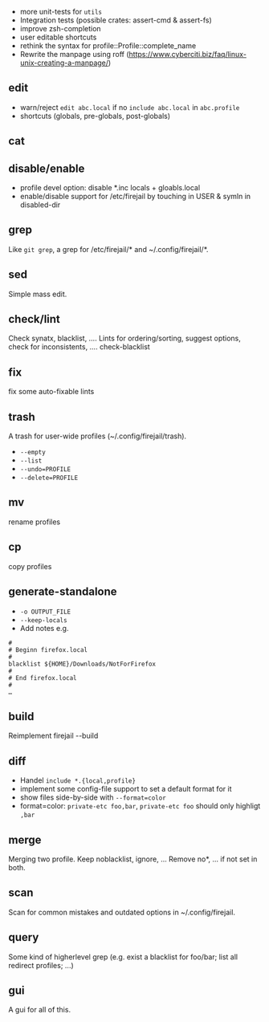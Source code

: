 
 + more unit-tests for `utils`
 + Integration tests (possible crates: assert-cmd & assert-fs)
 + improve zsh-completion
 + user editable shortcuts
 + rethink the syntax for profile::Profile::complete_name
 + Rewrite the manpage using roff (https://www.cyberciti.biz/faq/linux-unix-creating-a-manpage/)

edit
----

 - warn/reject `edit abc.local` if no `include abc.local` in `abc.profile`
 - shortcuts (globals, pre-globals, post-globals)

cat
---

disable/enable
--------------

 - profile devel option: disable *.inc locals + gloabls.local
 - enable/disable support for /etc/firejail by touching in USER & symln in disabled-dir

grep
----

Like `git grep`, a grep for /etc/firejail/* and ~/.config/firejail/*.


sed
---

Simple mass edit.

check/lint
----------

Check synatx, blacklist, ….
Lints for ordering/sorting, suggest options, check for inconsistents, ….
check-blacklist

fix
---

fix some auto-fixable lints

trash
-----

A trash for user-wide profiles (~/.config/firejail/trash).

 - `--empty`
 - `--list`
 - `--undo=PROFILE`
 - `--delete=PROFILE`

mv
--

rename profiles

cp
--

copy profiles

generate-standalone
-------------------

 - `-o OUTPUT_FILE`
 - `--keep-locals`
 - Add notes e.g.
```
#
# Beginn firefox.local
#
blacklist ${HOME}/Downloads/NotForFirefox
#
# End firefox.local
#
…
```

build
-----

Reimplement firejail --build

diff
----

 - Handel `include *.{local,profile}`
 - implement some config-file support to set a default format for it
 - show files side-by-side with `--format=color`
 - format=color: `private-etc foo,bar`, `private-etc foo` should only highligt `,bar`

merge
-----

Merging two profile.
 Keep noblacklist, ignore, ...
 Remove no*, ... if not set in both.

scan
----

Scan for common mistakes and outdated options in ~/.config/firejail.

query
-----

Some kind of higherlevel grep (e.g. exist a blacklist for foo/bar; list all redirect profiles; ...)

gui
---

A gui for all of this.
